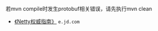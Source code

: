 若mvn compile时发生protobuf相关错误，请先执行mvn clean

- [《Netty权威指南》](http://e.jd.com/30186249.html) `e.jd.com`